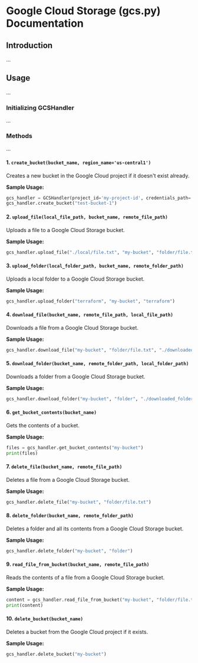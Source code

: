 # Google Cloud Storage (gcs.py) Documentation

## Introduction
...

## Usage
...

### Initializing GCSHandler
...

### Methods
...

#### 1. `create_bucket(bucket_name, region_name='us-central1')`

Creates a new bucket in the Google Cloud project if it doesn't exist already.

**Sample Usage:**
```python
gcs_handler = GCSHandler(project_id='my-project-id', credentials_path='path/to/credentials.json')
gcs_handler.create_bucket("test-bucket-1")
```

#### 2. `upload_file(local_file_path, bucket_name, remote_file_path)`

Uploads a file to a Google Cloud Storage bucket.

**Sample Usage:**
```python
gcs_handler.upload_file("./local/file.txt", "my-bucket", "folder/file.txt")
```

#### 3. `upload_folder(local_folder_path, bucket_name, remote_folder_path)`

Uploads a local folder to a Google Cloud Storage bucket.

**Sample Usage:**
```python
gcs_handler.upload_folder("terraform", "my-bucket", "terraform")
```

#### 4. `download_file(bucket_name, remote_file_path, local_file_path)`

Downloads a file from a Google Cloud Storage bucket.

**Sample Usage:**
```python
gcs_handler.download_file("my-bucket", "folder/file.txt", "./downloaded_file.txt")
```

#### 5. `download_folder(bucket_name, remote_folder_path, local_folder_path)`

Downloads a folder from a Google Cloud Storage bucket.

**Sample Usage:**
```python
gcs_handler.download_folder("my-bucket", "folder", "./downloaded_folder")
```

#### 6. `get_bucket_contents(bucket_name)`

Gets the contents of a bucket.

**Sample Usage:**
```python
files = gcs_handler.get_bucket_contents("my-bucket")
print(files)
```

#### 7. `delete_file(bucket_name, remote_file_path)`

Deletes a file from a Google Cloud Storage bucket.

**Sample Usage:**
```python
gcs_handler.delete_file("my-bucket", "folder/file.txt")
```

#### 8. `delete_folder(bucket_name, remote_folder_path)`

Deletes a folder and all its contents from a Google Cloud Storage bucket.

**Sample Usage:**
```python
gcs_handler.delete_folder("my-bucket", "folder")
```

#### 9. `read_file_from_bucket(bucket_name, remote_file_path)`

Reads the contents of a file from a Google Cloud Storage bucket.

**Sample Usage:**
```python
content = gcs_handler.read_file_from_bucket("my-bucket", "folder/file.txt")
print(content)
```

#### 10. `delete_bucket(bucket_name)`

Deletes a bucket from the Google Cloud project if it exists.

**Sample Usage:**
```python
gcs_handler.delete_bucket("my-bucket")
```

